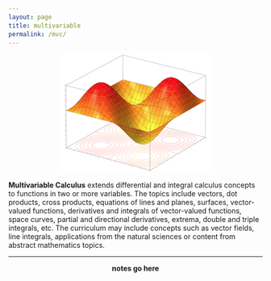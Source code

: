 ```yaml
---
layout: page
title: multivariable
permalink: /mvc/
---
```


<script src="https://www.w3schools.com/lib/w3.js"></script>
<p align="center"> <a href="javascript:void(0)" onclick="w3.toggleShow('#notes'); w3.toggleShow('#placeholder');"> <img src="/d-img/mvc.png" border="0"></a> </p>
<b>Multivariable Calculus</b> extends differential and integral calculus concepts to functions in two or more variables. The topics include vectors, dot products, cross products, equations of lines and planes, surfaces, vector-valued functions, derivatives and integrals of vector-valued functions, space curves, partial and directional derivatives, extrema, double and triple integrals, etc. The curriculum may include concepts such as vector fields, line integrals, applications from the natural sciences or content from abstract mathematics topics. 

--- 

<p id="placeholder" align="center"> <b> notes go here </b> </p>

<p id='notes' style='display:none;'>		
<iframe src="https://apteacher.github.io/courss/z-mvc.html" width="100%" height="1000" frameborder="0" marginheight="0" marginwidth="0">Loading…</iframe>
</p>

